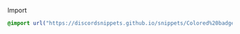 Import
```css
@import url("https://discordsnippets.github.io/snippets/Colored%20badges/Colored%20badges.css");
```
